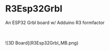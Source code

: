 # R3Esp32Grbl
An ESP32 Grbl board w/ Adduino R3 formfactor

<br/>
<br/>
![3D Board](R3Esp32Grbl_MB.png)

